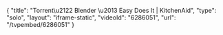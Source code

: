 {
    "title": "Torrent\u2122 Blender \u2013 Easy Does It | KitchenAid",
    "type": "solo",
    "layout": "iframe-static",
    "videoId": "6286051",
    "url": "\/tvpembed\/6286051"
}